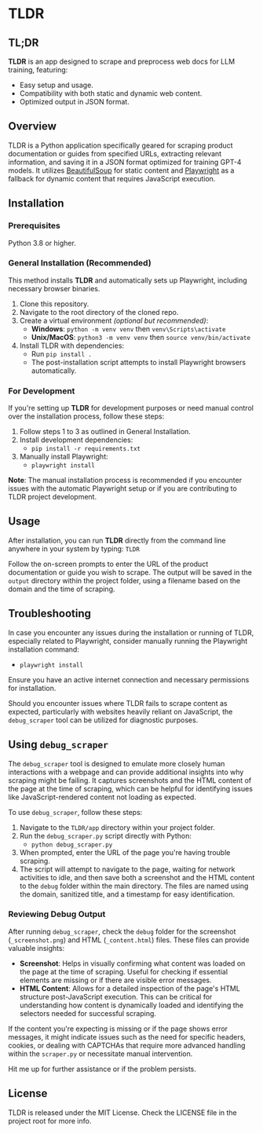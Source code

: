 # TLDR

## TL;DR

**TLDR** is an app designed to scrape and preprocess web docs for LLM training, featuring:
- Easy setup and usage.
- Compatibility with both static and dynamic web content.
- Optimized output in JSON format.

## Overview

TLDR is a Python application specifically geared for scraping product documentation or guides from specified URLs, extracting relevant information, and saving it in a JSON format optimized for training GPT-4 models. It utilizes [BeautifulSoup](https://www.crummy.com/software/BeautifulSoup/) for static content and [Playwright](https://playwright.dev/) as a fallback for dynamic content that requires JavaScript execution.

## Installation

### Prerequisites
Python 3.8 or higher.

### General Installation (Recommended)

This method installs **TLDR** and automatically sets up Playwright, including necessary browser binaries.

1. Clone this repository.
2. Navigate to the root directory of the cloned repo.
3. Create a virtual environment *(optional but recommended)*:
   - **Windows**: `python -m venv venv` then `venv\Scripts\activate`
   - **Unix/MacOS**: `python3 -m venv venv` then `source venv/bin/activate`
4. Install TLDR with dependencies:
   - Run `pip install .`
   - The post-installation script attempts to install Playwright browsers automatically.

### For Development

If you're setting up **TLDR** for development purposes or need manual control over the installation process, follow these steps:

1. Follow steps 1 to 3 as outlined in General Installation.
2. Install development dependencies:
   - `pip install -r requirements.txt`
3. Manually install Playwright:
   - `playwright install`

**Note**: The manual installation process is recommended if you encounter issues with the automatic Playwright setup or if you are contributing to TLDR project development.

## Usage

After installation, you can run **TLDR** directly from the command line anywhere in your system by typing:
`TLDR`

Follow the on-screen prompts to enter the URL of the product documentation or guide you wish to scrape. The output will be saved in the `output` directory within the project folder, using a filename based on the domain and the time of scraping.

## Troubleshooting

In case you encounter any issues during the installation or running of TLDR, especially related to Playwright, consider manually running the Playwright installation command:
- `playwright install`

Ensure you have an active internet connection and necessary permissions for installation.

Should you encounter issues where TLDR fails to scrape content as expected, particularly with websites heavily reliant on JavaScript, the `debug_scraper` tool can be utilized for diagnostic purposes.

## Using `debug_scraper`

The `debug_scraper` tool is designed to emulate more closely human interactions with a webpage and can provide additional insights into why scraping might be failing. It captures screenshots and the HTML content of the page at the time of scraping, which can be helpful for identifying issues like JavaScript-rendered content not loading as expected.

To use `debug_scraper`, follow these steps:

1. Navigate to the `TLDR/app` directory within your project folder.
2. Run the `debug_scraper.py` script directly with Python:
   - `python debug_scraper.py`
3. When prompted, enter the URL of the page you're having trouble scraping.
4. The script will attempt to navigate to the page, waiting for network activities to idle, and then save both a screenshot and the HTML content to the `debug` folder within the main directory. The files are named using the domain, sanitized title, and a timestamp for easy identification.

### Reviewing Debug Output

After running `debug_scraper`, check the `debug` folder for the screenshot (`_screenshot.png`) and HTML (`_content.html`) files. These files can provide valuable insights:

- **Screenshot**: Helps in visually confirming what content was loaded on the page at the time of scraping. Useful for checking if essential elements are missing or if there are visible error messages.
- **HTML Content**: Allows for a detailed inspection of the page's HTML structure post-JavaScript execution. This can be critical for understanding how content is dynamically loaded and identifying the selectors needed for successful scraping.

If the content you're expecting is missing or if the page shows error messages, it might indicate issues such as the need for specific headers, cookies, or dealing with CAPTCHAs that require more advanced handling within the `scraper.py` or necessitate manual intervention.

Hit me up for further assistance or if the problem persists.

## License

TLDR is released under the MIT License. Check the LICENSE file in the project root for more info.